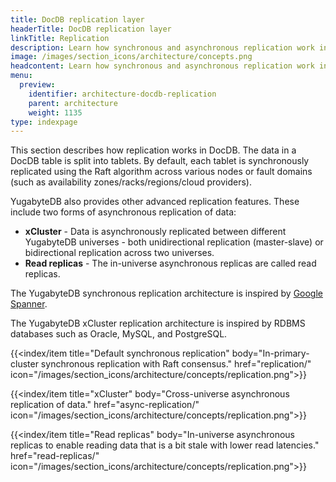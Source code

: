 ```yaml
---
title: DocDB replication layer
headerTitle: DocDB replication layer
linkTitle: Replication
description: Learn how synchronous and asynchronous replication work in DocDB, including advanced features like xCluster replication and read replicas.
image: /images/section_icons/architecture/concepts.png
headcontent: Learn how synchronous and asynchronous replication work in DocDB.
menu:
  preview:
    identifier: architecture-docdb-replication
    parent: architecture
    weight: 1135
type: indexpage
---
```


This section describes how replication works in DocDB. The data in a DocDB table is split into tablets. By default, each tablet is synchronously replicated using the Raft algorithm across various nodes or fault domains (such as availability zones/racks/regions/cloud providers).

YugabyteDB also provides other advanced replication features. These include two forms of asynchronous replication of data:

* **xCluster** - Data is asynchronously replicated between different YugabyteDB universes - both unidirectional replication (master-slave) or bidirectional replication across two universes.
* **Read replicas** - The in-universe asynchronous replicas are called read replicas.

The YugabyteDB synchronous replication architecture is inspired by <a href="https://research.google.com/archive/spanner-osdi2012.pdf">Google Spanner</a>.

The YugabyteDB xCluster replication architecture is inspired by RDBMS databases such as Oracle, MySQL, and PostgreSQL.

<div class="row">

  {{<index/item
    title="Default synchronous replication"
    body="In-primary-cluster synchronous replication with Raft consensus."
    href="replication/"
    icon="/images/section_icons/architecture/concepts/replication.png">}}

  {{<index/item
    title="xCluster"
    body="Cross-universe asynchronous replication of data."
    href="async-replication/"
    icon="/images/section_icons/architecture/concepts/replication.png">}}

  {{<index/item
    title="Read replicas"
    body="In-universe asynchronous replicas to enable reading data that is a bit stale with lower read latencies."
    href="read-replicas/"
    icon="/images/section_icons/architecture/concepts/replication.png">}}

</div>
